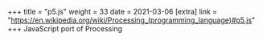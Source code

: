 +++
title = "p5.js"
weight = 33
date = 2021-03-06
[extra]
link = "https://en.wikipedia.org/wiki/Processing_(programming_language)#p5.js"
+++
JavaScript port of Processing


